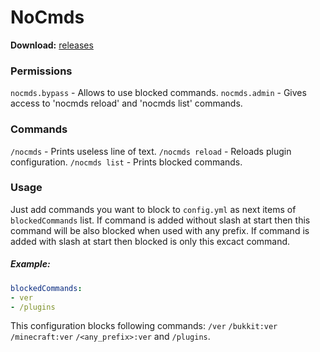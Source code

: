# NoCmds
**Download:** [releases](https://github.com/piratjsk/NoCmds/releases) 

### Permissions
`nocmds.bypass` - Allows to use blocked commands.
`nocmds.admin` - Gives access to 'nocmds reload' and 'nocmds list' commands.

### Commands
`/nocmds` - Prints useless line of text.
`/nocmds reload` - Reloads plugin configuration.
`/nocmds list` - Prints blocked commands.

### Usage
Just add commands you want to block to `config.yml` as next items of `blockedCommands` list.
If command is added without slash at start then this command will be also blocked when used with any prefix.
If command is added with slash at start then blocked is only this excact command.

##### Example:
```yaml
blockedCommands:
- ver
- /plugins
```
This configuration blocks following commands:
`/ver`
`/bukkit:ver`
`/minecraft:ver`
`/<any_prefix>:ver`
and
`/plugins`.
